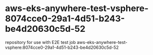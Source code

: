 # aws-eks-anywhere-test-vsphere-8074cce0-29a1-4d51-b243-be4d20630c5d-52
repository for use with E2E test job aws-eks-anywhere-test-vsphere:8074cce0-29a1-4d51-b243-be4d20630c5d-52
